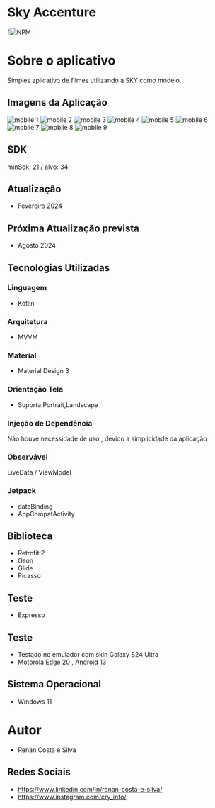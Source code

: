 # Sky Accenture
[![NPM](https://github.com/RenanCostaSilva/Sky_Accenture_API/blob/master/LICENSE)


# Sobre o aplicativo
Simples aplicativo de filmes utilizando a SKY como modelo.

## Imagens da Aplicação
![mobile 1](https://github.com/RenanCostaSilva/Sky/blob/master/imagem1.png)
![mobile 2](https://github.com/RenanCostaSilva/Sky/blob/master/imagem2.png)
![mobile 3](https://github.com/RenanCostaSilva/Sky/blob/master/imagem3.png)
![mobile 4](https://github.com/RenanCostaSilva/Sky/blob/master/imagem4.png)
![mobile 5](https://github.com/RenanCostaSilva/Sky/blob/master/imagem5.png)
![mobile 6](https://github.com/RenanCostaSilva/Sky/blob/master/imagem6.jpg)
![mobile 7](https://github.com/RenanCostaSilva/Sky/blob/master/imagem7.jpg)
![mobile 8](https://github.com/RenanCostaSilva/Sky/blob/master/imagem8.jpg)
![mobile 9](https://github.com/RenanCostaSilva/Sky/blob/master/imagem9.png)

## SDK
minSdk: 21 / alvo: 34

## Atualização
- Fevereiro 2024

## Próxima Atualização prevista
- Agosto 2024

## Tecnologias Utilizadas

### Linguagem
- Kotlin

### Arquitetura
- MVVM

### Material
- Material Design 3

### Orientação Tela
- Suporta Portrait,Landscape

### Injeção de Dependência
Não houve necessidade de uso , devido a simplicidade da aplicação

### Observável
LiveData / ViewModel

### Jetpack
- dataBinding
- AppCompatActivity

## Biblioteca
- Retrofit 2 
- Gson
- Glide
- Picasso

## Teste 
 - Expresso

## Teste
- Testado no emulador com skin Galaxy S24 Ultra
- Motorola Edge 20 , Android 13

## Sistema Operacional
- Windows 11

# Autor
 - Renan Costa e Silva

## Redes Sociais
 - https://www.linkedin.com/in/renan-costa-e-silva/
 - https://www.instagram.com/cry_info/

